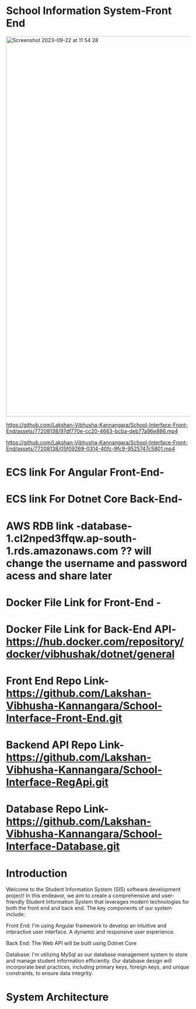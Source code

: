 # School Information System-Front End


<img width="1039" alt="Screenshot 2023-09-22 at 11 54 28" src="https://github.com/Lakshan-Vibhusha-Kannangara/School-Interface-Front-End/assets/77208138/a6ab681a-f771-49fd-b1ff-8b50826bb0a6">







https://github.com/Lakshan-Vibhusha-Kannangara/School-Interface-Front-End/assets/77208138/97df770e-cc20-4663-bcba-deb77a96e886.mp4




https://github.com/Lakshan-Vibhusha-Kannangara/School-Interface-Front-End/assets/77208138/05f09269-0314-40fc-9fc9-9525747c5801.mp4




# ECS link For Angular Front-End-
# ECS link For Dotnet Core Back-End-   
# AWS RDB link -database-1.cl2nped3ffqw.ap-south-1.rds.amazonaws.com  ?? will change the username and password acess and share later
# Docker File Link for Front-End - 
# Docker File Link for Back-End API- https://hub.docker.com/repository/docker/vibhushak/dotnet/general
# Front End Repo Link-https://github.com/Lakshan-Vibhusha-Kannangara/School-Interface-Front-End.git
# Backend API Repo Link-https://github.com/Lakshan-Vibhusha-Kannangara/School-Interface-RegApi.git 
# Database Repo Link-https://github.com/Lakshan-Vibhusha-Kannangara/School-Interface-Database.git 
# 
# Introduction

Welcome to the Student Information System (SIS) software development project! In this endeavor, we aim to create a comprehensive and user-friendly Student Information System that leverages modern technologies for both the front end and back end. The key components of our system include:

Front End: I'm using Angular framework to develop an intuitive and interactive user interface. A dynamic and responsive user experience.

Back End: The Web API will be built using Dotnet Core

Database: I'm utilizing MySql as our database management system to store and manage student information efficiently. Our database design will incorporate best practices, including primary keys, foreign keys, and unique constraints, to ensure data integrity.


# System Architecture 
